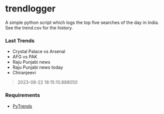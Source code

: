 # trendlogger
A simple python script which logs the top five searches of the day in India.<br>See the trend.csv for the history.<br>

<!-- Last Trends -->
### Last Trends
* Crystal Palace vs Arsenal
* AFG vs PAK
* Raju Punjabi news
* Raju Punjabi news today
* Chiranjeevi
> 2023-08-22 18:15:10.888050

<!-- Requirements -->
### Requirements
* [PyTrends](https://github.com/dreyco676/pytrends)
